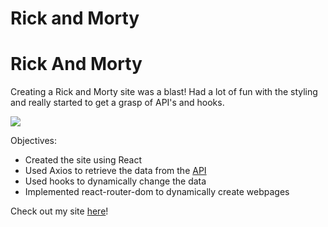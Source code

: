 # Rick and Morty

<h1>Rick And Morty</h1>

<p>Creating a Rick and Morty site was a blast! Had a lot of fun with the styling and really started to get a grasp of API's and hooks.
</p>

<img src="src/images/RicknMorty.gif" />

<p>Objectives:</p>
  <ul>
    <li>
    Created the site using React
    </li>
    <li>
    Used Axios to retrieve the data from the <a href="https://rickandmortyapi.com">API</a>
    </li>
    <li>
    Used hooks to dynamically change the data 
    </li>
    <li>
    Implemented react-router-dom to dynamically create webpages
    </li>
  </ul>

<p>Check out my site <a href="https://rick-nmorty-allamallan.netlify.com">here</a>!</p>
